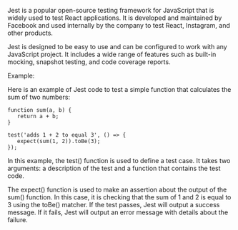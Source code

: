 

Jest is a popular open-source testing framework for JavaScript that is widely used to test React applications. It is developed and maintained by Facebook and used internally by the company to test React, Instagram, and other products.

Jest is designed to be easy to use and can be configured to work with any JavaScript project. It includes a wide range of features such as built-in mocking, snapshot testing, and code coverage reports.

Example:

Here is an example of Jest code to test a simple function that calculates the sum of two numbers:

```
function sum(a, b) {
   return a + b;
}

test('adds 1 + 2 to equal 3', () => {
   expect(sum(1, 2)).toBe(3);
});
```

In this example, the test() function is used to define a test case. It takes two arguments: a description of the test and a function that contains the test code.

The expect() function is used to make an assertion about the output of the sum() function. In this case, it is checking that the sum of 1 and 2 is equal to 3 using the toBe() matcher. If the test passes, Jest will output a success message. If it fails, Jest will output an error message with details about the failure.